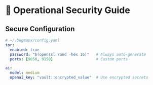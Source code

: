 # 🔐 Operational Security Guide

## Secure Configuration
```yaml
# ~/.bugmapx/config.yaml
tor:
  enabled: true
  password: "$(openssl rand -hex 16)"   # Always auto-generate
  ports: [9050, 9150]                   # Custom ports

ai:
  model: medium
  openai_key: "vault::encrypted_value"  # Use encrypted secrets

